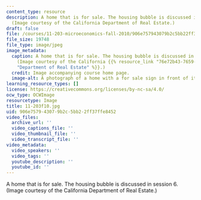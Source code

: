 ```yaml
---
content_type: resource
description: A home that is for sale. The housing bubble is discussed in session 6.
  (Image courtesy of the California Department of Real Estate.)
draft: false
file: /courses/11-203-microeconomics-fall-2010/906e757943079b2c5bb22ff37ffe8452_11-203f10.jpg
file_size: 19748
file_type: image/jpeg
image_metadata:
  caption: A home that is for sale. The housing bubble is discussed in session 6.
    (Image courtesy of the California {{% resource_link "76e72b43-7659-4636-861d-bb8f2e471a04"
    "Department of Real Estate" %}}.)
  credit: Image accompanying course home page.
  image-alt: A photograph of a home with a for sale sign in front of it.
learning_resource_types: []
license: https://creativecommons.org/licenses/by-nc-sa/4.0/
ocw_type: OCWImage
resourcetype: Image
title: 11-203f10.jpg
uid: 906e7579-4307-9b2c-5bb2-2ff37ffe8452
video_files:
  archive_url: ''
  video_captions_file: ''
  video_thumbnail_file: ''
  video_transcript_file: ''
video_metadata:
  video_speakers: ''
  video_tags: ''
  youtube_description: ''
  youtube_id: ''
---
```

A home that is for sale. The housing bubble is discussed in session 6. (Image courtesy of the California Department of Real Estate.)